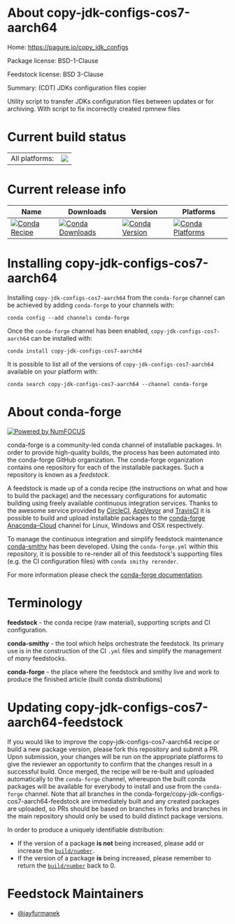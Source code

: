 About copy-jdk-configs-cos7-aarch64
===================================

Home: https://pagure.io/copy_jdk_configs

Package license: BSD-1-Clause

Feedstock license: BSD 3-Clause

Summary: (CDT) JDKs configuration files copier

Utility script to transfer JDKs configuration files between updates or for
archiving. With script to fix incorrectly created rpmnew files


Current build status
====================


<table><tr><td>All platforms:</td>
    <td>
      <a href="https://dev.azure.com/conda-forge/feedstock-builds/_build/latest?definitionId=9374&branchName=master">
        <img src="https://dev.azure.com/conda-forge/feedstock-builds/_apis/build/status/copy-jdk-configs-cos7-aarch64-feedstock?branchName=master">
      </a>
    </td>
  </tr>
</table>

Current release info
====================

| Name | Downloads | Version | Platforms |
| --- | --- | --- | --- |
| [![Conda Recipe](https://img.shields.io/badge/recipe-copy--jdk--configs--cos7--aarch64-green.svg)](https://anaconda.org/conda-forge/copy-jdk-configs-cos7-aarch64) | [![Conda Downloads](https://img.shields.io/conda/dn/conda-forge/copy-jdk-configs-cos7-aarch64.svg)](https://anaconda.org/conda-forge/copy-jdk-configs-cos7-aarch64) | [![Conda Version](https://img.shields.io/conda/vn/conda-forge/copy-jdk-configs-cos7-aarch64.svg)](https://anaconda.org/conda-forge/copy-jdk-configs-cos7-aarch64) | [![Conda Platforms](https://img.shields.io/conda/pn/conda-forge/copy-jdk-configs-cos7-aarch64.svg)](https://anaconda.org/conda-forge/copy-jdk-configs-cos7-aarch64) |

Installing copy-jdk-configs-cos7-aarch64
========================================

Installing `copy-jdk-configs-cos7-aarch64` from the `conda-forge` channel can be achieved by adding `conda-forge` to your channels with:

```
conda config --add channels conda-forge
```

Once the `conda-forge` channel has been enabled, `copy-jdk-configs-cos7-aarch64` can be installed with:

```
conda install copy-jdk-configs-cos7-aarch64
```

It is possible to list all of the versions of `copy-jdk-configs-cos7-aarch64` available on your platform with:

```
conda search copy-jdk-configs-cos7-aarch64 --channel conda-forge
```


About conda-forge
=================

[![Powered by NumFOCUS](https://img.shields.io/badge/powered%20by-NumFOCUS-orange.svg?style=flat&colorA=E1523D&colorB=007D8A)](http://numfocus.org)

conda-forge is a community-led conda channel of installable packages.
In order to provide high-quality builds, the process has been automated into the
conda-forge GitHub organization. The conda-forge organization contains one repository
for each of the installable packages. Such a repository is known as a *feedstock*.

A feedstock is made up of a conda recipe (the instructions on what and how to build
the package) and the necessary configurations for automatic building using freely
available continuous integration services. Thanks to the awesome service provided by
[CircleCI](https://circleci.com/), [AppVeyor](https://www.appveyor.com/)
and [TravisCI](https://travis-ci.com/) it is possible to build and upload installable
packages to the [conda-forge](https://anaconda.org/conda-forge)
[Anaconda-Cloud](https://anaconda.org/) channel for Linux, Windows and OSX respectively.

To manage the continuous integration and simplify feedstock maintenance
[conda-smithy](https://github.com/conda-forge/conda-smithy) has been developed.
Using the ``conda-forge.yml`` within this repository, it is possible to re-render all of
this feedstock's supporting files (e.g. the CI configuration files) with ``conda smithy rerender``.

For more information please check the [conda-forge documentation](https://conda-forge.org/docs/).

Terminology
===========

**feedstock** - the conda recipe (raw material), supporting scripts and CI configuration.

**conda-smithy** - the tool which helps orchestrate the feedstock.
                   Its primary use is in the construction of the CI ``.yml`` files
                   and simplify the management of *many* feedstocks.

**conda-forge** - the place where the feedstock and smithy live and work to
                  produce the finished article (built conda distributions)


Updating copy-jdk-configs-cos7-aarch64-feedstock
================================================

If you would like to improve the copy-jdk-configs-cos7-aarch64 recipe or build a new
package version, please fork this repository and submit a PR. Upon submission,
your changes will be run on the appropriate platforms to give the reviewer an
opportunity to confirm that the changes result in a successful build. Once
merged, the recipe will be re-built and uploaded automatically to the
`conda-forge` channel, whereupon the built conda packages will be available for
everybody to install and use from the `conda-forge` channel.
Note that all branches in the conda-forge/copy-jdk-configs-cos7-aarch64-feedstock are
immediately built and any created packages are uploaded, so PRs should be based
on branches in forks and branches in the main repository should only be used to
build distinct package versions.

In order to produce a uniquely identifiable distribution:
 * If the version of a package **is not** being increased, please add or increase
   the [``build/number``](https://conda.io/docs/user-guide/tasks/build-packages/define-metadata.html#build-number-and-string).
 * If the version of a package **is** being increased, please remember to return
   the [``build/number``](https://conda.io/docs/user-guide/tasks/build-packages/define-metadata.html#build-number-and-string)
   back to 0.

Feedstock Maintainers
=====================

* [@jayfurmanek](https://github.com/jayfurmanek/)

